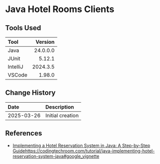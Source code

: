 # Java Hotel Rooms Clients


## Tools Used

| Tool     |  Version |
|:---------|---------:|
| Java     | 24.0.0.0 |
| JUnit    |   5.12.1 |
| IntelliJ | 2024.3.5 |
| VSCode   |   1.98.0 |

## Change History

| Date       | Description      |
|:-----------|:-----------------|
| 2025-03-26 | Initial creation |

## References

* [Implementing a Hotel Reservation System in Java: A Step-by-Step Guide]()https://codingtechroom.com/tutorial/java-implementing-hotel-reservation-system-java#google_vignette